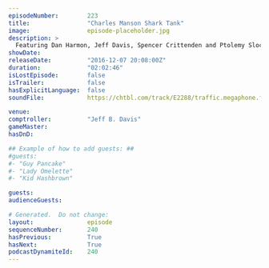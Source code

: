 ```yaml
---
episodeNumber:        223
title:                "Charles Manson Shark Tank"
image:                episode-placeholder.jpg
description: >
  Featuring Dan Harmon, Jeff Davis, Spencer Crittenden and Ptolemy Slocum.
showDate:             
releaseDate:          "2016-12-07 20:08:00Z"
duration:             "02:02:46"
isLostEpisode:        false
isTrailer:            false
hasExplicitLanguage:  false
soundFile:            https://chtbl.com/track/E2288/traffic.megaphone.fm/STA7831819096.mp3?updated=1596675652

venue:                
comptroller:          "Jeff B. Davis"
gameMaster:           
hasDnD:               

## Example of how to add guests: ##
#guests:
#- "Guy Pancake"
#- "Lady Omelette"
#- "Kid Hashbrown"

guests:
audienceGuests:

# Generated.  Do not change:
layout:               episode
sequenceNumber:       240
hasPrevious:          True
hasNext:              True
podcastDynamiteId:    240
---
```


<!-- The episode description will be rendered here -->
<!-- Add your content below here -->

